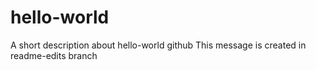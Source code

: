 # hello-world
A short description about hello-world github
This message is created in readme-edits branch
